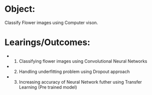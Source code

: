 # Object:
Classify Flower images using Computer vison.

# Learings/Outcomes:
* 1) Classifying flower images using Convolutional Neural Networks
* 2) Handling underfitting problem using Dropout approach
* 3) Increasing accuracy of Neural Network futher using Transfer Learning (Pre trained model)

